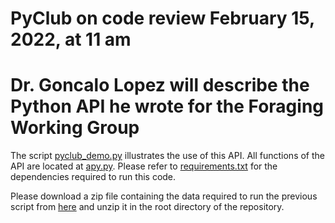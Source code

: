 # PyClub on code review February 15, 2022, at 11 am
# Dr. Goncalo Lopez will describe the Python API he wrote for the Foraging Working Group

The script [pyclub_demo.py](code/scripts/pyclub_demo.py) illustrates the use of this API. All functions of the API are located at [apy.py](code/src/aeon/preprocess/api.py). Please refer to [requirements.txt](requirements.txt) for the dependencies required to run this code.

Please download a zip file containing the data required to run the previous script from [here](http://www.gatsby.ucl.ac.uk/~rapela/pyclub021522/data.zip) and unzip it in the root directory of the repository.

